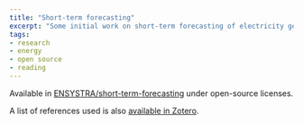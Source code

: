 ```yaml
---
title: "Short-term forecasting"
excerpt: "Some initial work on short-term forecasting of electricity generation, demand and market prices."
tags:
- research
- energy
- open source
- reading
---
```


Available in [ENSYSTRA/short-term-forecasting](https://github.com/ENSYSTRA/short-term-forecasting) under open-source licenses. 

A list of references used is also [available in Zotero](https://www.zotero.org/groups/2327899/nmstreethrans_library/items/collectionKey/PENSMSMB).